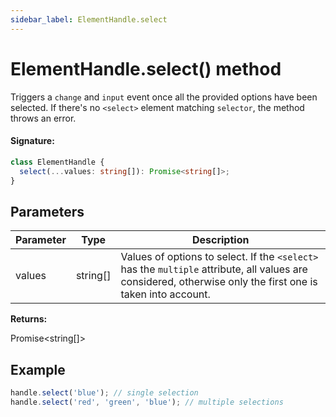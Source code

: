 ```yaml
---
sidebar_label: ElementHandle.select
---
```


# ElementHandle.select() method

Triggers a `change` and `input` event once all the provided options have been selected. If there's no `<select>` element matching `selector`, the method throws an error.

#### Signature:

```typescript
class ElementHandle {
  select(...values: string[]): Promise<string[]>;
}
```

## Parameters

| Parameter | Type       | Description                                                                                                                                                                             |
| --------- | ---------- | --------------------------------------------------------------------------------------------------------------------------------------------------------------------------------------- |
| values    | string\[\] | Values of options to select. If the <code>&lt;select&gt;</code> has the <code>multiple</code> attribute, all values are considered, otherwise only the first one is taken into account. |

**Returns:**

Promise&lt;string\[\]&gt;

## Example

```ts
handle.select('blue'); // single selection
handle.select('red', 'green', 'blue'); // multiple selections
```
